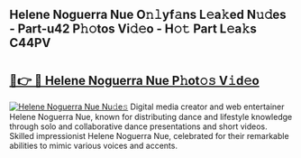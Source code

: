 ## Helene Noguerra Nue O𝚗𝚕yf𝚊ns L𝚎a𝚔ed N𝚞𝚍es - Part-u42 P𝚑𝚘tos Vi𝚍𝚎o - H𝚘𝚝 Part L𝚎a𝚔s C44PV

# <h2><a href="http://kf00gll.oniu.top/?m=Helene+Noguerra+Nue">🔗👉 🔴 Helene Noguerra Nue P𝚑ot𝚘𝚜 V𝚒d𝚎o</a></h2>

[![Helene Noguerra Nue Nu𝚍e𝚜](https://i.imgur.com/0qMVB7G.gif)](http://kf00gll.oniu.top/?m=Helene+Noguerra+Nue)
Digital media creator and web entertainer Helene Noguerra Nue, known for distributing dance and lifestyle knowledge through solo and collaborative dance presentations and short videos. Skilled impressionist Helene Noguerra Nue, celebrated for their remarkable abilities to mimic various voices and accents.  
